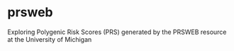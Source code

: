 # prsweb
Exploring Polygenic Risk Scores (PRS) generated by the PRSWEB resource at the University of Michigan
